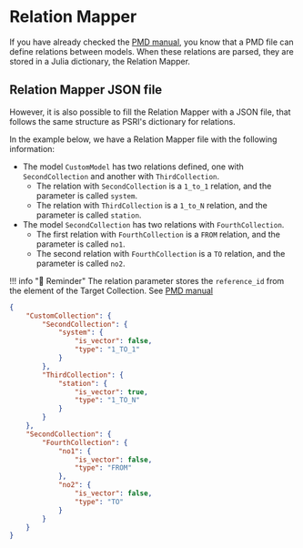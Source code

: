 # Relation Mapper

If you have already checked the [PMD manual](./pmd.md), you know that a PMD file can define relations between models.
When these relations are parsed, they are stored in a Julia dictionary, the Relation Mapper.

## Relation Mapper JSON file

However, it is also possible to fill the Relation Mapper with a JSON file, that follows the same structure as PSRI's dictionary for relations.

In the example below, we have a Relation Mapper file with the following information:
- The model `CustomModel` has two relations defined, one with `SecondCollection` and another with `ThirdCollection`.
    - The relation with `SecondCollection` is a `1_to_1` relation, and the parameter is called `system`. 
    - The relation with `ThirdCollection` is a `1_to_N` relation, and the parameter is called `station`. 
- The model `SecondCollection` has two relations with `FourthCollection`.
    - The first relation with `FourthCollection` is a `FROM` relation, and the parameter is called `no1`.
    - The second relation with `FourthCollection` is a `TO` relation, and the parameter is called `no2`.

!!! info "💭 Reminder"
    The relation parameter stores the `reference_id` from the element of the Target Collection. See [PMD manual](./pmd.md)


```json
{
    "CustomCollection": {
        "SecondCollection": {
            "system": {
                "is_vector": false,
                "type": "1_TO_1"
            }
        },
        "ThirdCollection": {
            "station": {
                "is_vector": true,
                "type": "1_TO_N"
            }
        }
    },
    "SecondCollection": {
        "FourthCollection": {
            "no1": {
                "is_vector": false,
                "type": "FROM"
            },
            "no2": {
                "is_vector": false,
                "type": "TO"
            }
        }
    }
}
```
